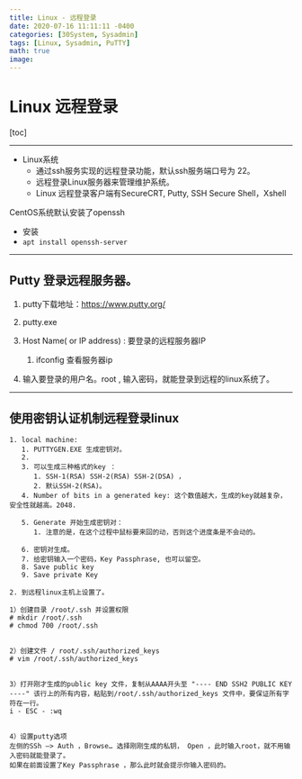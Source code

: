 ```yaml
---
title: Linux - 远程登录
date: 2020-07-16 11:11:11 -0400
categories: [30System, Sysadmin]
tags: [Linux, Sysadmin, PuTTY]
math: true
image:
---
```




# Linux 远程登录


[toc]

---

- Linux系统
  - 通过ssh服务实现的远程登录功能，默认ssh服务端口号为 22。
  - 远程登录Linux服务器来管理维护系统。
  - Linux 远程登录客户端有SecureCRT, Putty, SSH Secure Shell，Xshell

CentOS系统默认安装了openssh
  - 安装
  - `apt install openssh-server`

---

## Putty 登录远程服务器。

1. putty下载地址：https://www.putty.org/

2. putty.exe

3. Host Name( or IP address) : 要登录的远程服务器IP
   1. ifconfig 查看服务器ip

4. 输入要登录的用户名。root , 输入密码，就能登录到远程的linux系统了。

----

## 使用密钥认证机制远程登录linux

```
1. local machine:
   1. PUTTYGEN.EXE 生成密钥对。
   2.
   3. 可以生成三种格式的key ：
      1. SSH-1(RSA) SSH-2(RSA) SSH-2(DSA) ，
      2. 默认SSH-2(RSA)。
   4. Number of bits in a generated key: 这个数值越大，生成的key就越复杂，安全性就越高。2048.

   5. Generate 开始生成密钥对：
      1. 注意的是，在这个过程中鼠标要来回的动，否则这个进度条是不会动的。

   6. 密钥对生成。
   7. 给密钥输入一个密码，Key Passphrase, 也可以留空。
   8. Save public key
   9. Save private Key

2. 到远程linux主机上设置了。

1）创建目录 /root/.ssh 并设置权限
# mkdir /root/.ssh
# chmod 700 /root/.ssh


2）创建文件 / root/.ssh/authorized_keys
# vim /root/.ssh/authorized_keys


3）打开刚才生成的public key 文件，复制从AAAA开头至 "---- END SSH2 PUBLIC KEY ----" 该行上的所有内容，粘贴到/root/.ssh/authorized_keys 文件中，要保证所有字符在一行。
i - ESC - :wq


4）设置putty选项
左侧的SSh –> Auth ，Browse… 选择刚刚生成的私钥， Open ，此时输入root，就不用输入密码就能登录了。
如果在前面设置了Key Passphrase ，那么此时就会提示你输入密码的。
```
